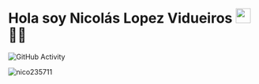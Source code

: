 <h1>Hola soy Nicolás Lopez Vidueiros <img src="https://raw.githubusercontent.com/iampavangandhi/iampavangandhi/master/gifs/Hi.gif" width="30px"> 👨‍💻</h1>

![GitHub Activity](https://github-readme-stats.vercel.app/api?username=nico235711&show_icons=true)

<p align="left"><img src="https://komarev.com/ghpvc/?username=nico235711&label=Profile%20views&color=0e75b6&style=flat" alt="nico235711"></p>

<!---
Nico235711/Nico235711 is a ✨ special ✨ repository because its `README.md` (this file) appears on your GitHub profile.
You can click the Preview link to take a look at your changes.
--->
